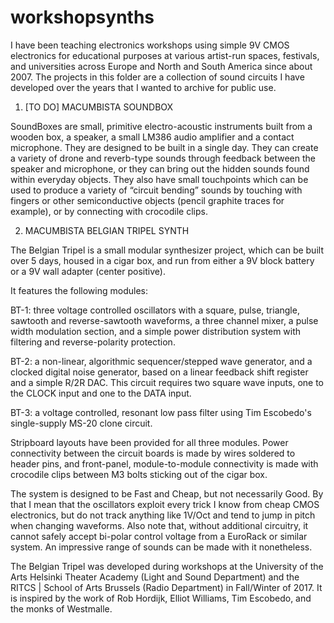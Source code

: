 # workshopsynths

I have been teaching electronics workshops using simple 9V CMOS electronics for educational purposes at various artist-run spaces, festivals, and universities across Europe and North and South America since about 2007. The projects in this folder are a collection of sound circuits I have developed over the years that I wanted to archive for public use.

1. [TO DO] MACUMBISTA SOUNDBOX

SoundBoxes are small, primitive electro-acoustic instruments built from a wooden box, a speaker, a small LM386 audio amplifier and a contact microphone. They are designed to be built in a single day. They can create a variety of drone and reverb-type sounds through feedback between the speaker and microphone, or they can bring out the hidden sounds found within everyday objects. They also have small touchpoints which can be used to produce a variety of “circuit bending” sounds by touching with fingers or other semiconductive objects (pencil graphite traces for example), or by connecting with crocodile clips.

2. MACUMBISTA BELGIAN TRIPEL SYNTH

The Belgian Tripel is a small modular synthesizer project, which can be built over 5 days, housed in a cigar box, and run from either a 9V block battery or a 9V wall adapter (center positive). 

It features the following modules:

BT-1: three voltage controlled oscillators with a square, pulse, triangle, sawtooth and reverse-sawtooth waveforms, a three channel mixer, a pulse width modulation section, and a simple power distribution system with filtering and reverse-polarity protection.

BT-2: a non-linear, algorithmic sequencer/stepped wave generator, and a clocked digital noise generator, based on a linear feedback shift register and a simple R/2R DAC. This circuit requires two square wave inputs, one to the CLOCK input and one to the DATA input.

BT-3: a voltage controlled, resonant low pass filter using Tim Escobedo's single-supply MS-20 clone circuit.

Stripboard layouts have been provided for all three modules. Power connectivity between the circuit boards is made by wires soldered to header pins, and front-panel, module-to-module connectivity is made with crocodile clips between M3 bolts sticking out of the cigar box.

The system is designed to be Fast and Cheap, but not necessarily Good. By that I mean that the oscillators exploit every trick I know from cheap CMOS electronics, but do not track anything like 1V/Oct and tend to jump in pitch when changing waveforms. Also note that, without additional circuitry, it cannot safely accept bi-polar control voltage from a EuroRack or similar system. An impressive range of sounds can be made with it nonetheless.  

The Belgian Tripel was developed during workshops at the University of the Arts Helsinki Theater Academy (Light and Sound Department) and the RITCS | School of Arts Brussels (Radio Department) in Fall/Winter of 2017. It is inspired by the work of Rob Hordijk, Elliot Williams, Tim Escobedo, and the monks of Westmalle. 
